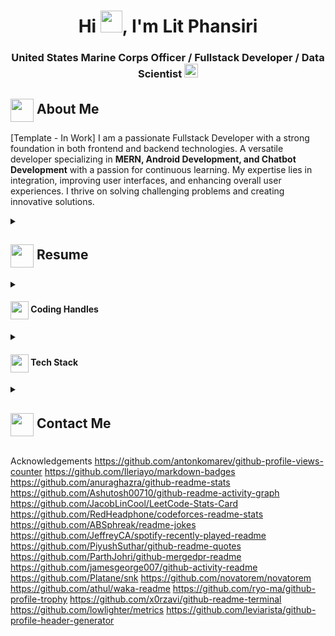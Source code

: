 <h1 align="center">Hi <img src="https://media.giphy.com/media/hvRJCLFzcasrR4ia7z/giphy.gif" width="35">, I'm Lit Phansiri</h1>
<h3 align="center">
  <!-- <img src="https://komarev.com/ghpvc/?username=phansiri&color=dc143c&style=for-the-badge" alt="Profile Views" style="height:21px;"> -->
  United States Marine Corps Officer / Fullstack Developer / Data Scientist
  <a href="https://phansiri.com">
    <img src="https://img.shields.io/badge/Phansiri-blue" alt="Portfolio" style="height:22px;">
  </a>
</h3>


<!--
<div align="center">
 <img alt="GIF" src="https://i.giphy.com/media/v1.Y2lkPTc5MGI3NjExMHVrZ2xhMHNqdjFwNzFzdGp0dW4wbXFjZjYzNG9pemViOThld2wzcCZlcD12MV9pbnRlcm5hbF9naWZfYnlfaWQmY3Q9Zw/U3UP4fTE6QfuoooLaC/giphy.gif" />
</div>
-->


## <img align ='center' src="https://i.giphy.com/media/v1.Y2lkPTc5MGI3NjExdjh2dDM4bDhyYzM5NmppaHJ6dG56Mmh3bTkyanFkdWRvZ3R1cGoycSZlcD12MV9pbnRlcm5hbF9naWZfYnlfaWQmY3Q9ZQ/LOnt6uqjD9OexmQJRB/giphy.gif" width="37" /> About Me

[Template - In Work]
I am a passionate Fullstack Developer with a strong foundation in both frontend and backend technologies. A versatile developer specializing in **MERN, Android Development, and Chatbot Development** with a passion for continuous learning. My expertise lies in integration, improving user interfaces, and enhancing overall user experiences. I thrive on solving challenging problems and creating innovative solutions.

<details>
 <summary>
    <h2> 
      <img align="center" src="https://github.com/phansiri/phansiri/blob/main/icons/about.png" width="37" /> 
    Resume
    </h2>
</summary>
 <details>
  <summary><h4> <img align="center" src="https://github.com/phansiri/phansiri/blob/main/icons/academics.gif" width="29"/> Academics</h4></summary>
   
  <span><img src="https://img.shields.io/badge/BTECH-UC Berkeley-1877F2?style=for-the-badge"></span>
  <span><img src="https://img.shields.io/badge/GPA-3.8-EFEEE9?style=for-the-badge"></span><br/>
   
  <span><img src="https://img.shields.io/badge/BTECH-University of Washington-1877F2?style=for-the-badge"></span>
  <span><img src="https://img.shields.io/badge/GPA-3.63-EFEEE9?style=for-the-badge"></span>
 </details>

 <details>
  <summary><h4> <img align="center" src="https://github.com/phansiri/phansiri/blob/main/icons/experience.gif" width="29"/> Experience</h4></summary>
  - **Captain of Marines** at USMC | 21 years
    - Various
 </details>
</details>

<details>
  <summary><h4> <img align="center" src="https://user-images.githubusercontent.com/74038190/216122041-518ac897-8d92-4c6b-9b3f-ca01dcaf38ee.png" width="29"/> Coding Handles</h4></summary>
  [![LeetCode](https://img.shields.io/badge/LeetCode-000000?style=for-the-badge&logo=LeetCode&logoColor=#d16c06)](https://www.leetcode.com/[your-handle])
  [![Codeforces](https://img.shields.io/badge/Codeforces-445f9d?style=for-the-badge&logo=Codeforces&logoColor=white)](https://codeforces.com/profile/[your-handle])
  [![GeeksForGeeks](https://img.shields.io/badge/GeeksforGeeks-gray?style=for-the-badge&logo=geeksforgeeks&logoColor=35914c)](https://auth.geeksforgeeks.org/user/[your-handle]/practice)
</details>

<details>
  <summary><h4> <img align="center" src="https://github.com/[YourUsername]/[YourUsername]/blob/main/icons/techstack.gif" width="29"/> Tech Stack</h4></summary>
  ![C++](https://img.shields.io/badge/c++-%2300599C.svg?style=for-the-badge&logo=c%2B%2B&logoColor=white)  
  ![JavaScript](https://img.shields.io/badge/javascript-%23323330.svg?style=for-the-badge&logo=javascript&logoColor=%23F7DF1E) 
  ![React](https://img.shields.io/badge/react-%2320232a.svg?style=for-the-badge&logo=react&logoColor=%2361DAFB) 
</details>

<details>
  <summary><h2> <img align="center" src="https://github.com/[YourUsername]/[YourUsername]/blob/main/icons/Contact.gif" width="37"/> Contact Me</h2></summary>
  <p>
    <i>You can reach out to me via</i>
    <a href="mailto:[your-email]">
      <img align="center" src="https://github.com/[YourUsername]/[YourUsername]/blob/main/icons/Gmail.gif" width="100"/>
    </a>
  </p>
</details>

Acknowledgements
https://github.com/antonkomarev/github-profile-views-counter
https://github.com/Ileriayo/markdown-badges
https://github.com/anuraghazra/github-readme-stats
https://github.com/Ashutosh00710/github-readme-activity-graph
https://github.com/JacobLinCool/LeetCode-Stats-Card
https://github.com/RedHeadphone/codeforces-readme-stats
https://github.com/ABSphreak/readme-jokes
https://github.com/JeffreyCA/spotify-recently-played-readme
https://github.com/PiyushSuthar/github-readme-quotes
https://github.com/ParthJohri/github-mergedpr-readme
https://github.com/jamesgeorge007/github-activity-readme
https://github.com/Platane/snk
https://github.com/novatorem/novatorem
https://github.com/athul/waka-readme
https://github.com/ryo-ma/github-profile-trophy
https://github.com/x0rzavi/github-readme-terminal
https://github.com/lowlighter/metrics
https://github.com/leviarista/github-profile-header-generator

<!--
**phansiri/phansiri** is a ✨ _special_ ✨ repository because its `README.md` (this file) appears on your GitHub profile.

Here are some ideas to get you started:

- 🔭 I’m currently working on ...
- 🌱 I’m currently learning ...
- 👯 I’m looking to collaborate on ...
- 🤔 I’m looking for help with ...
- 💬 Ask me about ...
- 📫 How to reach me: ...
- 😄 Pronouns: ...
- ⚡ Fun fact: ...
-->
